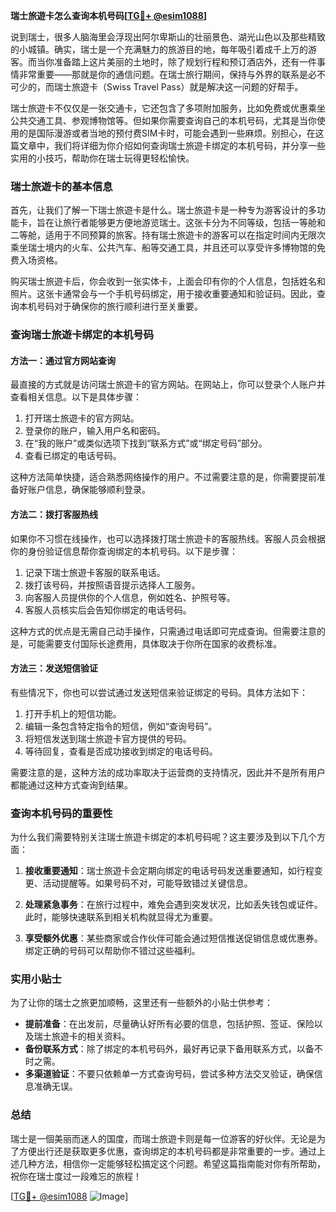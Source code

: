 **瑞士旅遊卡怎么查询本机号码[[TG💪+ @esim1088](https://t.me/s/esim1088)]**

说到瑞士，很多人脑海里会浮现出阿尔卑斯山的壮丽景色、湖光山色以及那些精致的小城镇。确实，瑞士是一个充满魅力的旅游目的地，每年吸引着成千上万的游客。而当你准备踏上这片美丽的土地时，除了规划行程和预订酒店外，还有一件事情非常重要——那就是你的通信问题。在瑞士旅行期间，保持与外界的联系是必不可少的，而瑞士旅遊卡（Swiss Travel Pass）就是解决这一问题的好帮手。

瑞士旅遊卡不仅仅是一张交通卡，它还包含了多项附加服务，比如免费或优惠乘坐公共交通工具、参观博物馆等。但如果你需要查询自己的本机号码，尤其是当你使用的是国际漫游或者当地的预付费SIM卡时，可能会遇到一些麻烦。别担心，在这篇文章中，我们将详细为你介绍如何查询瑞士旅遊卡绑定的本机号码，并分享一些实用的小技巧，帮助你在瑞士玩得更轻松愉快。

### 瑞士旅遊卡的基本信息

首先，让我们了解一下瑞士旅遊卡是什么。瑞士旅遊卡是一种专为游客设计的多功能卡，旨在让旅行者能够更方便地游览瑞士。这张卡分为不同等级，包括一等舱和二等舱，适用于不同预算的旅客。持有瑞士旅遊卡的游客可以在指定时间内无限次乘坐瑞士境内的火车、公共汽车、船等交通工具，并且还可以享受许多博物馆的免费入场资格。

购买瑞士旅遊卡后，你会收到一张实体卡，上面会印有你的个人信息，包括姓名和照片。这张卡通常会与一个手机号码绑定，用于接收重要通知和验证码。因此，查询本机号码对于确保你的旅行顺利进行至关重要。

### 查询瑞士旅遊卡绑定的本机号码

#### 方法一：通过官方网站查询

最直接的方式就是访问瑞士旅遊卡的官方网站。在网站上，你可以登录个人账户并查看相关信息。以下是具体步骤：

1. 打开瑞士旅遊卡的官方网站。
2. 登录你的账户，输入用户名和密码。
3. 在“我的账户”或类似选项下找到“联系方式”或“绑定号码”部分。
4. 查看已绑定的电话号码。

这种方法简单快捷，适合熟悉网络操作的用户。不过需要注意的是，你需要提前准备好账户信息，确保能够顺利登录。

#### 方法二：拨打客服热线

如果你不习惯在线操作，也可以选择拨打瑞士旅遊卡的客服热线。客服人员会根据你的身份验证信息帮你查询绑定的本机号码。以下是步骤：

1. 记录下瑞士旅遊卡客服的联系电话。
2. 拨打该号码，并按照语音提示选择人工服务。
3. 向客服人员提供你的个人信息，例如姓名、护照号等。
4. 客服人员核实后会告知你绑定的电话号码。

这种方式的优点是无需自己动手操作，只需通过电话即可完成查询。但需要注意的是，可能需要支付国际长途费用，具体取决于你所在国家的收费标准。

#### 方法三：发送短信验证

有些情况下，你也可以尝试通过发送短信来验证绑定的号码。具体方法如下：

1. 打开手机上的短信功能。
2. 编辑一条包含特定指令的短信，例如“查询号码”。
3. 将短信发送到瑞士旅遊卡官方提供的号码。
4. 等待回复，查看是否成功接收到绑定的电话号码。

需要注意的是，这种方法的成功率取决于运营商的支持情况，因此并不是所有用户都能通过这种方式查询到结果。

### 查询本机号码的重要性

为什么我们需要特别关注瑞士旅遊卡绑定的本机号码呢？这主要涉及到以下几个方面：

1. **接收重要通知**：瑞士旅遊卡会定期向绑定的电话号码发送重要通知，如行程变更、活动提醒等。如果号码不对，可能导致错过关键信息。
   
2. **处理紧急事务**：在旅行过程中，难免会遇到突发状况，比如丢失钱包或证件。此时，能够快速联系到相关机构就显得尤为重要。

3. **享受额外优惠**：某些商家或合作伙伴可能会通过短信推送促销信息或优惠券。绑定正确的号码可以帮助你不错过这些福利。

### 实用小贴士

为了让你的瑞士之旅更加顺畅，这里还有一些额外的小贴士供参考：

- **提前准备**：在出发前，尽量确认好所有必要的信息，包括护照、签证、保险以及瑞士旅遊卡的相关资料。
- **备份联系方式**：除了绑定的本机号码外，最好再记录下备用联系方式，以备不时之需。
- **多渠道验证**：不要只依赖单一方式查询号码，尝试多种方法交叉验证，确保信息准确无误。

### 总结

瑞士是一個美丽而迷人的国度，而瑞士旅遊卡则是每一位游客的好伙伴。无论是为了方便出行还是获取更多优惠，查询绑定的本机号码都是非常重要的一步。通过上述几种方法，相信你一定能够轻松搞定这个问题。希望这篇指南能对你有所帮助，祝你在瑞士度过一段难忘的旅程！

[[TG💪+ @esim1088](https://t.me/s/esim1088) ![Image](https://i.postimg.cc/4NQfJmqS/Snipaste-2025-05-13-00-14-12.png)]